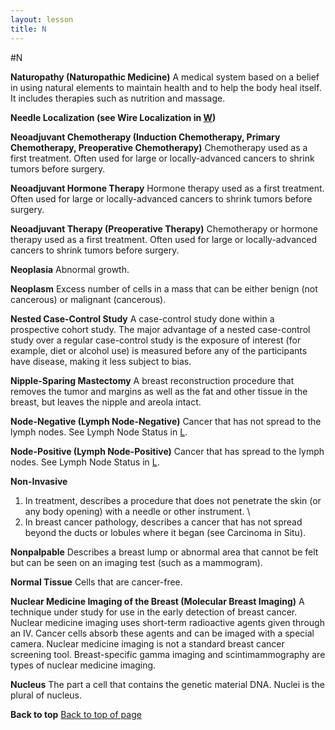 ```yaml
---
layout: lesson
title: N
---
```


#N

<a name="top"></a>

**Naturopathy (Naturopathic Medicine)** 
A medical system based on a belief in using natural elements to maintain health and to help the body heal itself. It includes therapies such as nutrition and massage.

**Needle Localization (see Wire Localization in [W](/W/index.html))** 

**Neoadjuvant Chemotherapy (Induction Chemotherapy, Primary Chemotherapy,  Preoperative Chemotherapy)** 
Chemotherapy used as a first treatment. Often used for large or locally-advanced cancers to shrink tumors before surgery.

**Neoadjuvant Hormone Therapy** 
Hormone therapy used as a first treatment. Often used for large or locally-advanced cancers to shrink tumors before surgery.

**Neoadjuvant Therapy (Preoperative  Therapy)** 
Chemotherapy or hormone therapy used as a first treatment. Often used for large or locally-advanced cancers to shrink tumors before surgery.

**Neoplasia** 
Abnormal growth.

**Neoplasm** 
Excess number of cells in a mass that can be either benign (not cancerous) or malignant (cancerous).

**Nested Case-Control Study** 
A case-control study done within a prospective cohort study. The major advantage of a nested case-control study over a regular case-control study is the exposure of interest (for example, diet or alcohol use) is measured before any of the participants have disease, making it less subject to bias.

**Nipple-Sparing Mastectomy** 
A breast reconstruction procedure that removes the tumor and margins as well as the fat and other tissue in the breast, but leaves the nipple and areola intact.

**Node-Negative  (Lymph Node-Negative)** 
Cancer that has not spread to the lymph nodes. See Lymph Node Status in [L](/L/index.html).

**Node-Positive (Lymph Node-Positive)** 
Cancer that has spread to the lymph nodes. See Lymph Node Status in [L](/L/index.html).

**Non-Invasive** 
1. In treatment, describes a procedure that does not penetrate the skin (or any body opening) with a needle or other instrument. \
2. In breast cancer pathology, describes a cancer that has not spread beyond the ducts or lobules where it began (see Carcinoma in Situ).

**Nonpalpable** 
Describes a breast lump or abnormal area that cannot be felt but can be seen on an imaging test (such as a mammogram).

**Normal Tissue** 
Cells that are cancer-free.

**Nuclear Medicine Imaging of the Breast (Molecular Breast Imaging)** 
A technique under study for use in the early detection of breast cancer. Nuclear medicine imaging uses short-term radioactive agents given through an IV. Cancer cells absorb these agents and can be imaged with a special camera. Nuclear medicine imaging is not a standard breast cancer screening tool. Breast-specific gamma imaging and scintimammography are types of nuclear medicine imaging.

**Nucleus** 
The part a cell that contains the genetic material DNA. Nuclei is the plural of nucleus.

**Back to top** 
<a href="#top">Back to top of page</a>

